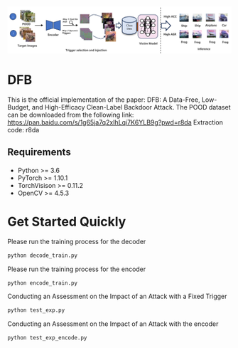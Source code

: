 

![image](DFB.png)


# DFB

This is the official implementation of the paper: DFB: A Data-Free, Low-Budget, and High-Efficacy Clean-Label Backdoor Attack. The POOD dataset can be downloaded from the following link: https://pan.baidu.com/s/1g65ja7q2xIhLqi7K6YLB9g?pwd=r8da
Extraction code: r8da


## Requirements
####
- Python >= 3.6
- PyTorch >= 1.10.1
- TorchVisison >= 0.11.2
- OpenCV >= 4.5.3


# Get Started Quickly
Please run the training process for the decoder
```python
python decode_train.py
```

Please run the training process for the encoder

```python
python encode_train.py
```

Conducting an Assessment on the Impact of an Attack with a Fixed Trigger
```python
python test_exp.py
```

Conducting an Assessment on the Impact of an Attack with the encoder
```python
python test_exp_encode.py
```


